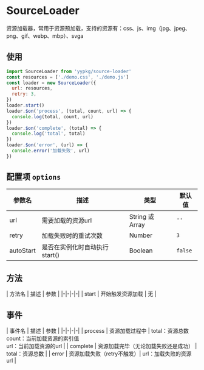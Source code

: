 # SourceLoader

资源加载器，常用于资源预加载，支持的资源有：css、js、img（jpg、jpeg、png、gif、webp、mbp）、svga

## 使用

```js
import SourceLoader from 'yypkg/source-loader'
const resources = ['./demo.css', './demo.js']
const loader = new SourceLoader({
  url: resources,
  retry: 3,
})
loader.start()
loader.$on('process', (total, count, url) => {
  console.log(total, count, url)
})
loader.$on('complete', (total) => {
  console.log('total', total)
})
loader.$on('error', (url) => {
  console.error('加载失败', url)
})
```

## 配置项 `options`

| 参数名 | 描述 | 类型 | 默认值 |
|-|-|-|-|
| url | 需要加载的资源url | String 或 Array | `''` |
| retry | 加载失败时的重试次数 | Number | `3` |
| autoStart | 是否在实例化时自动执行start() | Boolean | `false` |

## 方法

| 方法名 | 描述 | 参数 |
|-|-|-|-|
| start | 开始触发资源加载 | 无 |


## 事件

| 事件名 | 描述 | 参数 |
|-|-|-|-|
| process | 资源加载过程中 | total：资源总数 <br> count：当前加载资源的索引值 <br> url：当前加载资源的url  |
| complete | 资源加载完毕（无论加载失败还是成功） | total：资源总数  |
| error | 资源加载失败（retry不触发）| url：加载失败的资源url |

